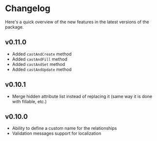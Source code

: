 # Changelog

Here's a quick overview of the new features in the latest versions of the package.

## v0.11.0

- Added `castAndCreate` method
- Added `castAndFill` method
- Added `castAndSet` method
- Added `castAndUpdate` method

## v0.10.1

- Merge hidden attribute list instead of replacing it (same way it is done with fillable, etc.)

## v0.10.0

- Ability to define a custom name for the relationships
- Validation messages support for localization
